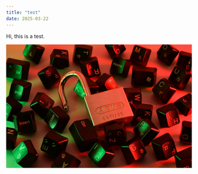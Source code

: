 ```yaml
--- 
title: "test"
date: 2025-03-22
---
```

<p>Hi, this is a test.</p>

![Padlock with keys from a computer keyboard](/docs/assets/images/padlock-keyboard-image-unsplash.jpg)
